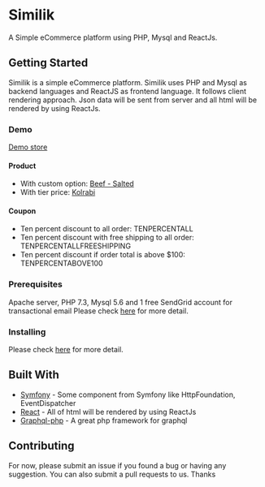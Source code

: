 # Similik

A Simple eCommerce platform using PHP, Mysql and ReactJs.

## Getting Started

Similik is a simple eCommerce platform. Similik uses PHP and Mysql as backend languages and ReactJS as frontend language.
It follows client rendering approach. Json data will be sent from server and all html will be rendered by using ReactJs. 

### Demo
[Demo store](http://demo.similik.com/)
#### Product
* With custom option: [Beef - Salted](https://demo.similik.com/product/ozdeweq)
* With tier price: [Kolrabi](https://demo.similik.com/product/zmicawc)

#### Coupon
* Ten percent discount to all order: TENPERCENTALL
* Ten percent discount with free shipping to all order: TENPERCENTALLFREESHIPPING
* Ten percent discount if order total is above $100: TENPERCENTABOVE100


### Prerequisites

Apache server, PHP 7.3, Mysql 5.6 and 1 free SendGrid account for transactional email
Please check [here](https://www.similik.com/document/system-prerequisites/) for more detail.

### Installing

Please check [here](https://www.similik.com/document/installation-guide/) for more detail.


## Built With

* [Symfony](https://github.com/symfony/symfony/) - Some component from Symfony like HttpFoundation, EventDispatcher
* [React](https://github.com/facebook/react/) - All of html will be rendered by using ReactJs
* [Graphql-php](https://github.com/webonyx/graphql-php/) - A great php framework for graphql

## Contributing
For now, please submit an issue if you found a bug or having any suggestion. You can also submit a pull requests to us. Thanks